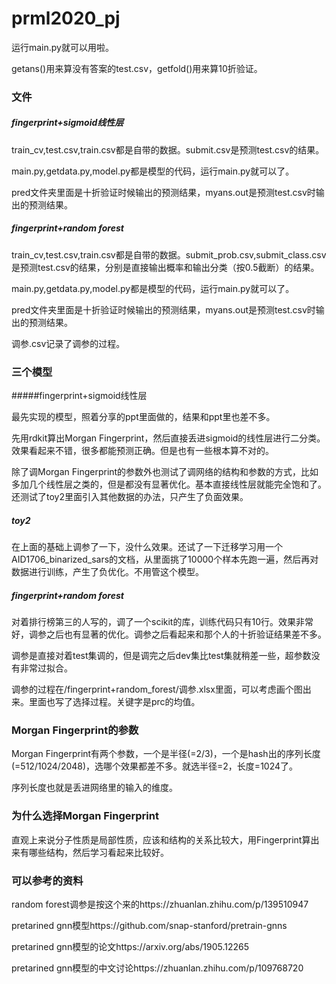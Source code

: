 # prml2020_pj

运行main.py就可以用啦。

getans()用来算没有答案的test.csv，getfold()用来算10折验证。



### 文件

##### fingerprint+sigmoid线性层

train_cv,test.csv,train.csv都是自带的数据。submit.csv是预测test.csv的结果。

main.py,getdata.py,model.py都是模型的代码，运行main.py就可以了。

pred文件夹里面是十折验证时候输出的预测结果，myans.out是预测test.csv时输出的预测结果。

##### fingerprint+random forest

train_cv,test.csv,train.csv都是自带的数据。submit_prob.csv,submit_class.csv是预测test.csv的结果，分别是直接输出概率和输出分类（按0.5截断）的结果。

main.py,getdata.py,model.py都是模型的代码，运行main.py就可以了。

pred文件夹里面是十折验证时候输出的预测结果，myans.out是预测test.csv时输出的预测结果。

调参.csv记录了调参的过程。



### 三个模型

#####fingerprint+sigmoid线性层

最先实现的模型，照着分享的ppt里面做的，结果和ppt里也差不多。

先用rdkit算出Morgan Fingerprint，然后直接丢进sigmoid的线性层进行二分类。效果看起来不错，很多都能预测正确。但是也有一些根本算不对的。

除了调Morgan Fingerprint的参数外也测试了调网络的结构和参数的方式，比如多加几个线性层之类的，但是都没有显著优化。基本直接线性层就能完全饱和了。还测试了toy2里面引入其他数据的办法，只产生了负面效果。

##### toy2

在上面的基础上调参了一下，没什么效果。还试了一下迁移学习用一个AID1706_binarized_sars的文档，从里面挑了10000个样本先跑一遍，然后再对数据进行训练，产生了负优化。不用管这个模型。

##### fingerprint+random forest

对着排行榜第三的人写的，调了一个scikit的库，训练代码只有10行。效果非常好，调参之后也有显著的优化。调参之后看起来和那个人的十折验证结果差不多。

调参是直接对着test集调的，但是调完之后dev集比test集就稍差一些，超参数没有非常过拟合。

调参的过程在/fingerprint+random_forest/调参.xlsx里面，可以考虑画个图出来。里面也写了选择过程。关键字是prc的均值。



### Morgan Fingerprint的参数

Morgan Fingerprint有两个参数，一个是半径(=2/3)，一个是hash出的序列长度(=512/1024/2048)，选哪个效果都差不多。就选半径=2，长度=1024了。

序列长度也就是丢进网络里的输入的维度。





### 为什么选择Morgan Fingerprint

直观上来说分子性质是局部性质，应该和结构的关系比较大，用Fingerprint算出来有哪些结构，然后学习看起来比较好。



### 可以参考的资料

random forest调参是按这个来的https://zhuanlan.zhihu.com/p/139510947

pretarined gnn模型https://github.com/snap-stanford/pretrain-gnns

pretarined gnn模型的论文https://arxiv.org/abs/1905.12265

pretarined gnn模型的中文讨论https://zhuanlan.zhihu.com/p/109768720